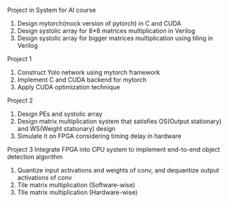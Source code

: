 Project in System for AI course
1. Design mytorch(mock version of pytorch) in C and CUDA
2. Design systolic array for 8*8 matrices multiplication in Verilog
3. Design systolic array for bigger matrices multiplication using tiling in Verilog

Project 1
1. Construct Yolo network using mytorch framework
2. Implement C and CUDA backend for mytorch
3. Apply CUDA optimization technique

Project 2
1. Design PEs and systolic array
2. Design matrix multiplication system that satisfies OS(Output stationary) and WS(Weight stationary) design
3. Simulate it on FPGA considering timing delay in hardware

Project 3
Integrate FPGA into CPU system to implement end-to-end object detection algorithm
1. Quantize input activations and weights of conv, and dequantize output activations of conv
2. Tile matrix multiplication (Software-wise)
3. TIle matrix multiplication (Hardware-wise)
